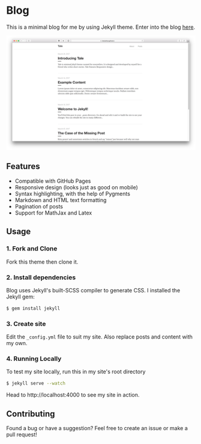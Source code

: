# Blog
This is a minimal blog for me by using Jekyll theme. Enter into the blog [here](https://Qingchuan-Ma.github.io/blog/).

![Tale screenshot](/assets/img/demo.png)

## Features
- Compatible with GitHub Pages
- Responsive design (looks just as good on mobile)
- Syntax highlighting, with the help of Pygments
- Markdown and HTML text formatting
- Pagination of posts
- Support for MathJax and Latex

## Usage
### 1. Fork and Clone
Fork this theme then clone it.

### 2. Install dependencies
Blog uses Jekyll's built-SCSS compiler to generate CSS. I installed the Jekyll gem:

```bash
$ gem install jekyll
```

### 3. Create site
Edit the `_config.yml` file to suit my site. Also replace posts and content with my own.

### 4. Running Locally
To test my site locally, run this in my site's root directory

```bash
$ jekyll serve --watch
```

Head to http://localhost:4000 to see my site in action.

## Contributing
Found a bug or have a suggestion? Feel free to create an issue or make a pull request!
